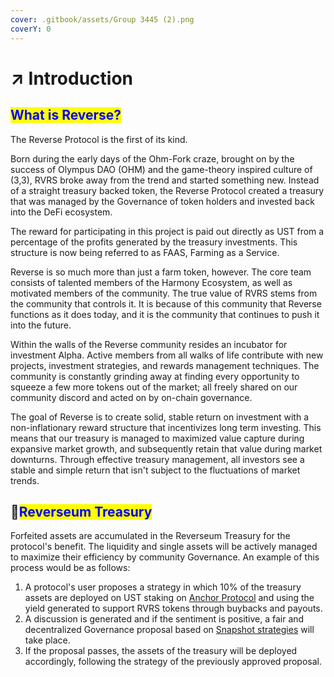 ```yaml
---
cover: .gitbook/assets/Group 3445 (2).png
coverY: 0
---
```


# ↗ Introduction

## <mark style="color:blue;">What is Reverse?</mark>

The Reverse Protocol is the first of its kind.&#x20;

Born during the early days of the Ohm-Fork craze, brought on by the success of Olympus DAO (OHM) and the game-theory inspired culture of (3,3), RVRS broke away from the trend and started something new. Instead of a straight treasury backed token, the Reverse Protocol created a treasury that was managed by the Governance of token holders and invested back into the DeFi ecosystem.&#x20;

The reward for participating in this project is paid out directly as UST from a percentage of the profits generated by the treasury investments. This structure is now being referred to as FAAS, Farming as a Service.

Reverse is so much more than just a farm token, however. The core team consists of talented members of the Harmony Ecosystem, as well as motivated members of the community. The true value of RVRS stems from the community that controls it. It is because of this community that Reverse functions as it does today, and it is the community that continues to push it into the future.&#x20;

Within the walls of the Reverse community resides an incubator for investment Alpha. Active members from all walks of life contribute with new projects, investment strategies, and rewards management techniques. The community is constantly grinding away at finding every opportunity to squeeze a few more tokens out of the market; all freely shared on our community discord and acted on by on-chain governance.

The goal of Reverse is to create solid, stable return on investment with a non-inflationary reward structure that incentivizes long term investing. This means that our treasury is managed to maximized value capture during expansive market growth, and subsequently retain that value during market downturns. Through effective treasury management, all investors see a stable and simple return that isn't subject to the fluctuations of market trends.

## 🏦<mark style="color:blue;">Reverseum Treasury</mark>

Forfeited assets are accumulated in the Reverseum Treasury for the protocol's benefit. The liquidity and single assets will be actively managed to maximize their efficiency by community Governance. An example of this process would be as follows:

1. A protocol's user proposes a strategy in which 10% of the treasury assets are deployed on UST staking on [Anchor Protocol](https://anchorprotocol.com) and using the yield generated to support RVRS tokens through buybacks and payouts.
2. A discussion is generated and if the sentiment is positive, a fair and decentralized Governance proposal based on [Snapshot strategies](https://snapshot.org/#/rvrsprotocol.eth) will take place.
3. If the proposal passes, the assets of the treasury will be deployed accordingly, following the strategy of the previously approved proposal.
